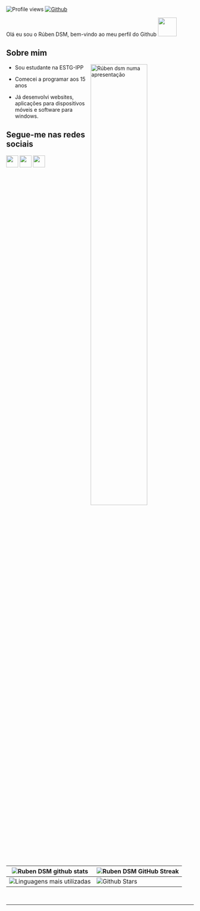 <p align='center'>
</p>


![Profile views](https://visitor-badge.glitch.me/badge?page_id=rubendsm)
[![Github](https://img.shields.io/github/followers/rubendsm?label=Follow&style=social)](https://github.com/rubendsm)

<div size='20px'> Olá eu sou o Rúben DSM, bem-vindo ao meu perfil do Github <img src='https://raw.githubusercontent.com/ShahriarShafin/ShahriarShafin/main/Assets/handshake.gif' width="50px"> 
</div>

<h2> Sobre mim </h2>

<img width="55%" align="right" alt="Rúben dsm numa apresentação" src="https://pbs.twimg.com/profile_banners/3360256793/1584653351/1500x500"/>

- Sou estudante na ESTG-IPP 
  
- Comecei a programar aos 15 anos
  
- Já desenvolvi websites, aplicações para dispositivos móveis e software para windows.
  
  
<h2> Segue-me nas redes sociais </h2>
<a href = 'https://www.linkedin.com/in/ruben-dsm-7443b7196/'> <img width = '32px' align= 'center' src="https://raw.githubusercontent.com/rahulbanerjee26/githubAboutMeGenerator/main/icons/linked-in-alt.svg"/></a> 
<a href = 'https://twitter.com/rubendsm_'> <img width = '32px' align= 'center' src="https://raw.githubusercontent.com/rahulbanerjee26/githubAboutMeGenerator/main/icons/twitter.svg"/></a> 
<a href = 'https://www.github.com/rubendsm'> <img width = '32px' align= 'center' src="https://raw.githubusercontent.com/rahulbanerjee26/githubAboutMeGenerator/main/icons/github.svg"/></a>
  
<br>
<br>
  <br>
 

| ![Ruben DSM github stats](https://github-readme-stats.vercel.app/api?username=rubendsm&show_icons=true&theme=tokyonight) | ![Ruben DSM GitHub Streak](https://github-readme-streak-stats.herokuapp.com/?user=rubendsm&theme=tokyonight) |
| --- | --- |
| ![Linguagens mais utilizadas](https://github-readme-stats.vercel.app/api/top-langs/?username=rubendsm&theme=tokyonight) | ![Github Stars](https://github-readme-stats.vercel.app/api?username=rubendsm&show_icons=true&locale=en&count_private=true&hide_rank=true&custom_title=My%20GitHub%20Stats&disable_animations=true&theme=tokyonight) |


<br>


-----
